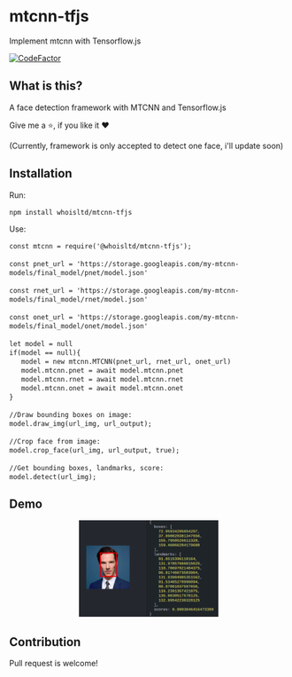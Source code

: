 # mtcnn-tfjs
Implement mtcnn with Tensorflow.js

[![CodeFactor](https://www.codefactor.io/repository/github/whoisltd/mtcnn-tfjs/badge)](https://www.codefactor.io/repository/github/whoisltd/mtcnn-tfjs)
## What is this?

A face detection framework with MTCNN and Tensorflow.js

Give me a ⭐️, if you like it ❤️

(Currently, framework is only accepted to detect one face, i'll update soon)

## Installation

Run:
```
npm install whoisltd/mtcnn-tfjs
```

Use:
 ```node
const mtcnn = require('@whoisltd/mtcnn-tfjs');

const pnet_url = 'https://storage.googleapis.com/my-mtcnn-models/final_model/pnet/model.json'

const rnet_url = 'https://storage.googleapis.com/my-mtcnn-models/final_model/rnet/model.json'

const onet_url = 'https://storage.googleapis.com/my-mtcnn-models/final_model/onet/model.json'

let model = null
if(model == null){
    model = new mtcnn.MTCNN(pnet_url, rnet_url, onet_url)
    model.mtcnn.pnet = await model.mtcnn.pnet
    model.mtcnn.rnet = await model.mtcnn.rnet
    model.mtcnn.onet = await model.mtcnn.onet
}

//Draw bounding boxes on image:
model.draw_img(url_img, url_output);

//Crop face from image:
model.crop_face(url_img, url_output, true);

//Get bounding boxes, landmarks, score:
model.detect(url_img);

```

## Demo

<p align="center"><img src="https://raw.githubusercontent.com/whoisltd/mtcnn-tfjs/master/images/result.png" width="50%" height="50%"></p>

## Contribution
Pull request is welcome!
